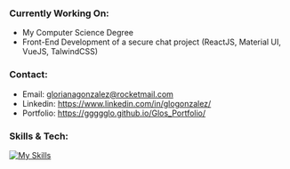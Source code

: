 
### Currently Working On:
- My Computer Science Degree
- Front-End Development of a secure chat project (ReactJS, Material UI, VueJS, TalwindCSS)

### Contact:
- Email: glorianagonzalez@rocketmail.com
- Linkedin: https://www.linkedin.com/in/glogonzalez/
- Portfolio: https://ggggglo.github.io/Glos_Portfolio/

### Skills & Tech: 
[![My Skills](https://skills.thijs.gg/icons?i=mysql,nextjs,nodejs,py,react,tailwind,materialui,html,mongodb,git,css,bootstrap,js&theme=light)](https://skills.thijs.gg)
